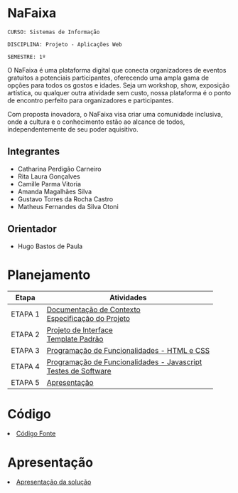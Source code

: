 # NaFaixa

`CURSO: Sistemas de Informação`

`DISCIPLINA: Projeto - Aplicações Web`

`SEMESTRE: 1º`

O NaFaixa é uma plataforma digital que conecta organizadores de eventos gratuitos a potenciais participantes, oferecendo uma ampla gama de opções para todos os gostos e idades. Seja um workshop, show, exposição artística, ou qualquer outra atividade sem custo, nossa plataforma é o ponto de encontro perfeito para organizadores e participantes.

Com proposta inovadora, o NaFaixa visa criar uma comunidade inclusiva, onde a cultura e o conhecimento estão ao alcance de todos, independentemente de seu poder aquisitivo.

## Integrantes

* Catharina Perdigão Carneiro
* Rita Laura Gonçalves
* Camille Parma Vitoria
* Amanda Magalhães Silva
* Gustavo Torres da Rocha Castro
* Matheus Fernandes da Silva Otoni

## Orientador

* Hugo Bastos de Paula

# Planejamento

| Etapa         | Atividades |
|  :----:   | ----------- |
| ETAPA 1         |[Documentação de Contexto](docs/context.md) <br> [Especificação do Projeto](docs/especification.md) |
| ETAPA 2         |[Projeto de Interface](docs/interface.md) <br> [Template Padrão](docs/template.md) |
| ETAPA 3         |[Programação de Funcionalidades - HTML e CSS](docs/development.md) |
| ETAPA 4        |[Programação de Funcionalidades - Javascript](docs/development.md) <br> [Testes de Software ](docs/tests.md) |
| ETAPA 5         | [Apresentação](presentation/README.md) |

# Código

<li><a href="src/README.md"> Código Fonte</a></li>

# Apresentação

<li><a href="presentation/README.md"> Apresentação da solução</a></li>
